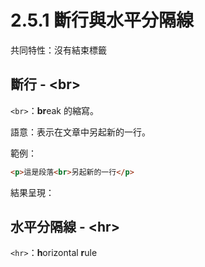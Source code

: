 # 2.5.1 斷行與水平分隔線

共同特性：沒有結束標籤

## 斷行 - &lt;br&gt;

`<br>`：**br**eak 的縮寫。

語意：表示在文章中另起新的一行。

範例：

```html
<p>這是段落<br>另起新的一行</p>
```

結果呈現：



## 水平分隔線 - &lt;hr&gt;

`<hr>`：**h**orizontal **r**ule

